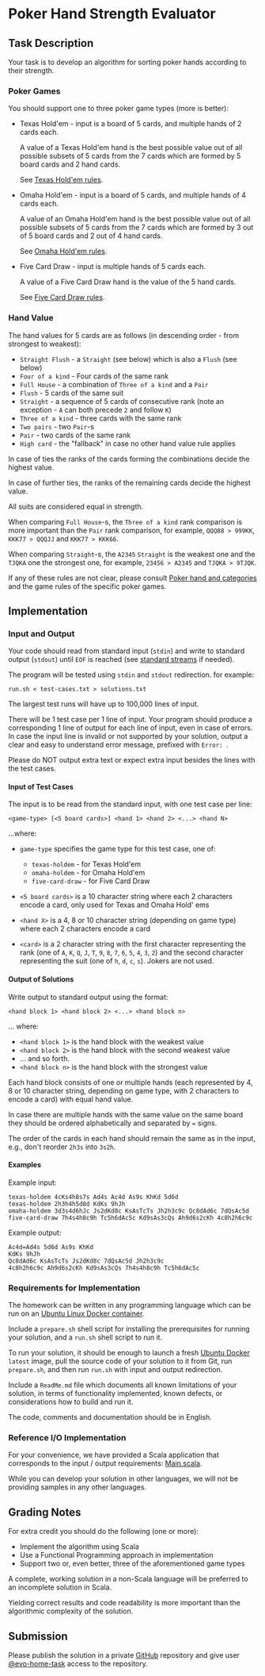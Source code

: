 # Poker Hand Strength Evaluator

## Task Description

Your task is to develop an algorithm for sorting poker hands according to their strength.

### Poker Games

You should support one to three poker game types (more is better):
* Texas Hold'em - input is a board of 5 cards, and multiple hands of 2 cards each.

  A value of a Texas Hold'em hand is the best possible value out of all possible subsets of 
  5 cards from the 7 cards which are formed by 5 board cards and 2 hand cards.
  
  See [Texas Hold'em rules](https://en.wikipedia.org/wiki/Texas_hold_%27em).

* Omaha Hold'em - input is a board of 5 cards, and multiple hands of 4 cards each.

  A value of an Omaha Hold'em hand is the best possible value out of all possible subsets of 
  5 cards from the 7 cards which are formed by 3 out of 5 board cards and 2 out of 4 hand cards. 
  
  See [Omaha Hold'em rules](https://en.wikipedia.org/wiki/Omaha_hold_%27em).

* Five Card Draw - input is multiple hands of 5 cards each.

  A value of a Five Card Draw hand is the value of the 5 hand cards.
  
  See [Five Card Draw rules](https://en.wikipedia.org/wiki/Five-card_draw).

### Hand Value

The hand values for 5 cards are as follows (in descending order - from strongest to weakest):

* `Straight Flush` - a `Straight` (see below) which is also a `Flush` (see below)
* `Four of a kind` - Four cards of the same rank
* `Full House` - a combination of `Three of a kind` and a `Pair`
* `Flush` - 5 cards of the same suit
* `Straight` - a sequence of 5 cards of consecutive rank (note an exception - `A` can both precede `2` and follow `K`)
* `Three of a kind` - three cards with the same rank
* `Two pairs` - two `Pair`-s
* `Pair` - two cards of the same rank
* `High card` - the "fallback" in case no other hand value rule applies

In case of ties the ranks of the cards forming the combinations decide the highest value.
 
In case of further ties, the ranks of the remaining cards decide the highest value. 

All suits are considered equal in strength.

When comparing `Full House`-s, the `Three of a kind` rank comparison is more important than the `Pair` rank 
comparison, for example, `QQQ88 > 999KK`, `KKK77 > QQQJJ` and `KKK77 > KKK66`.

When comparing `Straight`-s, the `A2345` `Straight` is the weakest one and the `TJQKA` one the strongest one,
for example, `23456 > A2345` and `TJQKA > 9TJQK`.

If any of these rules are not clear, please consult [Poker hand and categories](https://en.wikipedia.org/wiki/List_of_poker_hands#Hand-ranking_categories) and
the game rules of the specific poker games.

## Implementation

### Input and Output

Your code should read from standard input (`stdin`) and write to standard output (`stdout`) until `EOF` is 
reached (see [standard streams](https://en.wikipedia.org/wiki/Standard_streams) if needed).

The program will be tested using `stdin` and `stdout` redirection. for example:
```shell script
run.sh < test-cases.txt > solutions.txt
```

The largest test runs will have up to 100,000 lines of input.

There will be 1 test case per 1 line of input. Your program should produce a corresponding 1 line of output
for each line of input, even in case of errors. In case the input line is invalid or not supported by 
your solution, output a clear and easy to understand error message, prefixed with `Error: `.

Please do NOT output extra text or expect extra input besides the lines with the test cases.

#### Input of Test Cases

The input is to be read from the standard input, with one test case per line:

```
<game-type> [<5 board cards>] <hand 1> <hand 2> <...> <hand N>
```

...where: 

* `game-type` specifies the game type for this test case, one of:
  * `texas-holdem` - for Texas Hold'em
  * `omaha-holdem` - for Omaha Hold'em
  * `five-card-draw` - for Five Card Draw

* `<5 board cards>` is a 10 character string where each 2 characters encode a card, only used for Texas and 
Omaha Hold' ems
 
* `<hand X>` is a 4, 8 or 10 character string (depending on game type) where each 2 characters encode a card
* `<card>` is a 2 character string with the first character representing the rank 
(one of `A`, `K`, `Q`, `J`, `T`, `9`, `8`, `7`, `6`, `5`, `4`, `3`, `2`) and the second character representing 
the suit (one of `h`, `d`, `c`, `s`). Jokers are not used. 

#### Output of Solutions

Write output to standard output using the format:

```
<hand block 1> <hand block 2> <...> <hand block n>
```
... where:

* `<hand block 1>` is the hand block with the weakest value
* `<hand block 2>` is the hand block with the second weakest value
* ... and so forth.
* `<hand block n>` is the hand block with the strongest value

Each hand block consists of one or multiple hands (each represented by 4, 8 or 10 character string, depending 
on game type, with 2 characters to encode a card) with equal hand value.

In case there are multiple hands with the same value on the same board they should be ordered alphabetically 
and separated by `=` signs.

The order of the cards in each hand should remain the same as in the input, e.g., don't reorder `2h3s` into 
`3s2h`.

#### Examples

Example input:
```
texas-holdem 4cKs4h8s7s Ad4s Ac4d As9s KhKd 5d6d
texas-holdem 2h3h4h5d8d KdKs 9hJh
omaha-holdem 3d3s4d6hJc Js2dKd8c KsAsTcTs Jh2h3c9c Qc8dAd6c 7dQsAc5d
five-card-draw 7h4s4h8c9h Tc5h6dAc5c Kd9sAs3cQs Ah9d6s2cKh 4c8h2h6c9c
```
 
Example output:
```
Ac4d=Ad4s 5d6d As9s KhKd
KdKs 9hJh
Qc8dAd6c KsAsTcTs Js2dKd8c 7dQsAc5d Jh2h3c9c
4c8h2h6c9c Ah9d6s2cKh Kd9sAs3cQs 7h4s4h8c9h Tc5h6dAc5c
```

### Requirements for Implementation

The homework can be written in any programming language which can be run on an
[Ubuntu Linux Docker container](https://hub.docker.com/_/ubuntu).

Include a `prepare.sh` shell script for installing the prerequisites for running your solution, and a `run.sh`
shell script to run it.

To run your solution, it should be enough to launch a fresh [Ubuntu Docker](https://hub.docker.com/_/ubuntu) 
`latest` image, pull the source code of your solution to it from Git, run `prepare.sh`, and then run `run.sh` 
with input and output redirection.

Include a `ReadMe.md` file which documents all known limitations of your solution, in terms of functionality
implemented, known defects, or considerations how to build and run it.  

The code, comments and documentation should be in English.

### Reference I/O Implementation

For your convenience, we have provided a Scala application that corresponds to the input / output requirements:
[Main.scala](src/main/scala/com/evolutiongaming/bootcamp/assignment/poker/Main.scala).

While you can develop your solution in other languages, we will not be providing samples in any other 
languages.

## Grading Notes

For extra credit you should do the following (one or more):
* Implement the algorithm using Scala
* Use a Functional Programming approach in implementation
* Support two or, even better, three of the aforementioned game types

A complete, working solution in a non-Scala language will be preferred to an incomplete solution in Scala.

Yielding correct results and code readability is more important than the algorithmic complexity of the 
solution.

## Submission

Please publish the solution in a private [GitHub](https://github.com/) repository and give user 
[@evo-home-task](https://github.com/evo-home-task) access to the repository. 
